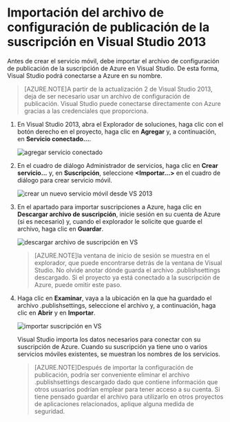 <properties
	pageTitle="Importación del archivo de configuración de publicación en Visual Studio 2013 | Microsoft Azure"
	description="Obtenga información sobre cómo importar un archivo de configuración de publicación de suscripción para su aplicación de Servicios móviles de Azure en Visual Studio 2013."
	documentationCenter=""
	services="mobile-services"
	manager="dwrede"
	editor=""
	authors="ggailey777"/>

<tags
	ms.service="mobile-services"
	ms.workload="mobile"
	ms.tgt_pltfrm="na"
	ms.devlang="multiple"
	ms.topic="article"
	ms.date="08/18/2015" 
	ms.author="glenga"/>

# Importación del archivo de configuración de publicación de la suscripción en Visual Studio 2013

Antes de crear el servicio móvil, debe importar el archivo de configuración de publicación de la suscripción de Azure en Visual Studio. De esta forma, Visual Studio podrá conectarse a Azure en su nombre.

>[AZURE.NOTE]A partir de la actualización 2 de Visual Studio 2013, deja de ser necesario usar un archivo de configuración de publicación. Visual Studio puede conectarse directamente con Azure gracias a las credenciales que proporciona.

1. En Visual Studio 2013, abra el Explorador de soluciones, haga clic con el botón derecho en el proyecto, haga clic en **Agregar** y, a continuación, en **Servicio conectado...**.

	![agregar servicio conectado](./media/mobile-services-windows-how-to-import-publishsettings/mobile-add-connected-service.png)

2. En el cuadro de diálogo Administrador de servicios, haga clic en **Crear servicio...** y, en **Suscripción**, seleccione **&lt;Importar...&gt;** en el cuadro de diálogo para crear servicio móvil.

	![crear un nuevo servicio móvil desde VS 2013](./media/mobile-services-windows-how-to-import-publishsettings/mobile-create-service-from-vs2013.png)

3. En el apartado para importar suscripciones a Azure, haga clic en **Descargar archivo de suscripción**, inicie sesión en su cuenta de Azure (si es necesario) y, cuando el explorador le solicite que guarde el archivo, haga clic en **Guardar**.

	![descargar archivo de suscripción en VS](./media/mobile-services-windows-how-to-import-publishsettings/mobile-import-azure-subscription.png)

	> [AZURE.NOTE]la ventana de inicio de sesión se muestra en el explorador, que puede encontrarse detrás de la ventana de Visual Studio. No olvide anotar dónde guarda el archivo .publishsettings descargado. Si el proyecto ya está conectado a la suscripción de Azure, puede omitir este paso.

4. Haga clic en **Examinar**, vaya a la ubicación en la que ha guardado el archivo .publishsettings, seleccione el archivo y, a continuación, haga clic en **Abrir** y en **Importar**.

	![importar suscripción en VS](./media/mobile-services-windows-how-to-import-publishsettings/mobile-import-azure-subscription-2.png)

	Visual Studio importa los datos necesarios para conectar con su suscripción de Azure. Cuando su suscripción ya tiene uno o varios servicios móviles existentes, se muestran los nombres de los servicios.

	> [AZURE.NOTE]Después de importar la configuración de publicación, podría ser conveniente eliminar el archivo .publishsettings descargado dado que contiene información que otros usuarios podrían emplear para tener acceso a su cuenta. Si tiene pensado guardar el archivo para utilizarlo en otros proyectos de aplicaciones relacionados, aplique alguna medida de seguridad.

<!-- Anchors. -->

<!-- Images. -->
[1]: ./media/mobile-services-how-to-register-microsoft-authentication/mobile-services-live-connect-add-app.png
[2]: ./media/mobile-services-how-to-register-microsoft-authentication/mobile-live-connect-app-api-settings.png
<!-- URLs. -->
[Single sign-on for Windows Store apps by using Live Connect]: /develop/mobile/how-to-guides/register-for-single-sign-on/
[Submit an app page]: http://go.microsoft.com/fwlink/p/?LinkID=266582
[My Applications]: http://go.microsoft.com/fwlink/p/?LinkId=262039
[Get started with Mobile Services]: /develop/mobile/tutorials/get-started/
[Get started with authentication]: /develop/mobile/tutorials/get-started-with-users-dotnet/
[Get started with push notifications]: /develop/mobile/tutorials/get-started-with-push-dotnet/
[Authorize users with scripts]: /develop/mobile/tutorials/authorize-users-in-scripts-dotnet/
[JavaScript and HTML]: /develop/mobile/tutorials/get-started-with-users-js/

[Azure Management Portal]: https://manage.windowsazure.com/

<!---HONumber=August15_HO8-->